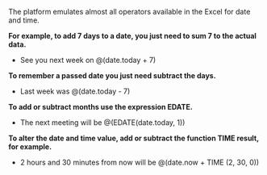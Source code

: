 The platform emulates almost all operators available in the Excel for date and time.

**For example, to add 7 days to a date, you just need to sum 7 to the actual data.**

- See you next week on @(date.today + 7)

**To remember a passed date you just need subtract the days.**

- Last week was @(date.today - 7)

**To add or subtract months use the expression EDATE.**

- The next meeting will be @(EDATE(date.today, 1))

**To alter the date and time value, add or subtract the function TIME result, for example.**

- 2 hours and 30 minutes from now will be @(date.now + TIME (2, 30, 0))
